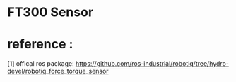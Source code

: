 # FT300 Sensor 

# reference :
 
 [1] offical ros package: https://github.com/ros-industrial/robotiq/tree/hydro-devel/robotiq_force_torque_sensor
